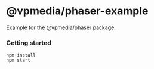 @vpmedia/phaser-example
=======================

Example for the @vpmedia/phaser package.

### Getting started

    npm install
    npm start
